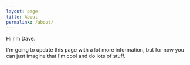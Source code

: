 ```yaml
---
layout: page
title: About
permalink: /about/
---
```


Hi I'm Dave.

I'm going to update this page with a lot more information, but for now you can just imagine that I'm cool and do lots of stuff.
